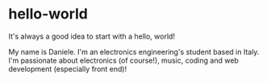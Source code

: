 # hello-world
It's always a good idea to start with a hello, world!

My name is Daniele. I'm an electronics engineering's student based in Italy. I'm passionate about electronics (of course!), music, coding and web development (especially front end)!
